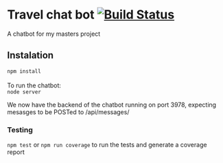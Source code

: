 # Travel chat bot   [![Build Status](https://travis-ci.com/davidbenicek/bot.svg?branch=master)](https://travis-ci.com/davidbenicek/bot)
A chatbot for my masters project

## Instalation

`npm install` <br> <br>
To run the chatbot: <br>
`node server`

We now have the backend of the chatbot running on port 3978, expecting mesasges to be POSTed to /api/messages/

### Testing

`npm test` or `npm run coverage` to run the tests and generate a coverage report



